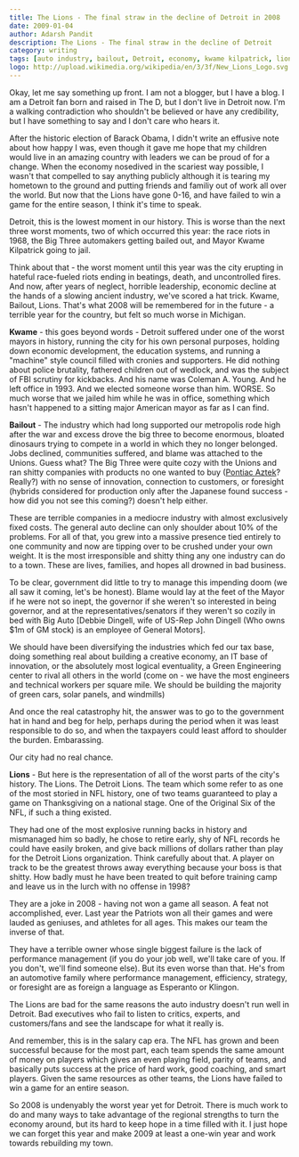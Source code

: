 ```yaml
---
title: The Lions - The final straw in the decline of Detroit in 2008
date: 2009-01-04
author: Adarsh Pandit
description: The Lions - The final straw in the decline of Detroit
category: writing
tags: [auto industry, bailout, Detroit, economy, kwame kilpatrick, lions, michigan, nfl, sports]
logo: http://upload.wikimedia.org/wikipedia/en/3/3f/New_Lions_Logo.svg
---
```


Okay, let me say something up front. I am not a blogger, but I have a blog. I am a Detroit fan born and raised in The D, but I don't live in Detroit now. I'm a walking contradiction who shouldn't be believed or have any credibility, but I have something to say and I don't care who hears it.  

After the historic election of Barack Obama, I didn't write an effusive note about how happy I was, even though it gave me hope that my children would live in an amazing country with leaders we can be proud of for a change. When the economy nosedived in the scariest way possible, I wasn't that compelled to say anything publicly although it is tearing my hometown to the ground and putting friends and familiy out of work all over the world. But now that the Lions have gone 0-16, and have failed to win a game for the entire season, I think it's time to speak. 

Detroit, this is the lowest moment in our history. This is worse than the next three worst moments, two of which occurred this year: the race riots in 1968, the Big Three automakers getting bailed out, and Mayor Kwame Kilpatrick going to jail. 

Think about that - the worst moment until this year was the city erupting in hateful race-fueled riots ending in beatings, death, and uncontrolled fires. And now, after years of neglect, horrible leadership, economic decline at the hands of a slowing ancient industry, we've scored a hat trick. Kwame, Bailout, Lions. That's what 2008 will be remembered for in the future - a terrible year for the country, but felt so much worse in Michigan.

**Kwame** - this goes beyond words - Detroit suffered under one of the worst mayors in history, running the city for his own personal purposes, holding down economic development, the education systems, and running a "machine" style council filled with cronies and supporters. He did nothing about police brutality, fathered children out of wedlock, and was the subject of FBI scrutiny for kickbacks. And his name was Coleman A. Young. And he left office in 1993. And we elected someone worse than him. WORSE. So much worse that we jailed him while he was in office, something which hasn't happened to a sitting major American mayor as far as I can find. 

**Bailout** - The industry which had long supported our metropolis rode high after the war and excess drove the big three to become enormous, bloated dinosaurs trying to compete in a world in which they no longer belonged. Jobs declined, communities suffered, and blame was attached to the Unions. Guess what? The Big Three were quite cozy with the Unions and ran shitty companies with products no one wanted to buy ([Pontiac Aztek](http://www.businessweek.com/the_thread/brandnewday/Pontiac-Aztek-2002.jpg)? Really?) with no sense of innovation, connection to customers, or foresight (hybrids considered for production only after the Japanese found success - how did you not see this coming?) doesn't help either. 

These are terrible companies in a mediocre industry with almost exclusively fixed costs. The general auto decline can only shoulder about 10% of the problems. For all of that, you grew into a massive presence tied entirely to one community and now are tipping over to be crushed under your own weight. It is the most irresponsible and shitty thing any one industry can do to a town. These are lives, families, and hopes all drowned in bad business. 

To be clear, government did little to try to manage this impending doom (we all saw it coming, let's be honest). Blame would lay at the feet of the Mayor if he were not so inept, the governor if she weren't so interested in being governor, and at the representatives/senators if they weren't so cozily in bed with Big Auto [Debbie Dingell, wife of US-Rep John Dingell (Who owns $1m of GM stock) is an employee of General Motors].

We should have been diversifying the industries which fed our tax base, doing something real about building a creative economy, an IT base of innovation, or the absolutely most logical eventuality, a Green Engineering center to rival all others in the world (come on - we have the most engineers and technical workers per square mile. We should be building the majority of green cars, solar panels, and windmills)

And once the real catastrophy hit, the answer was to go to the government hat in hand and beg for help, perhaps during the period when it was least responsible to do so, and when the taxpayers could least afford to shoulder the burden. Embarassing. 

Our city had no real chance. 

**Lions** - But here is the representation of all of the worst parts of the city's history. The Lions. The Detroit Lions. The team which some refer to as one of the most storied in NFL history, one of two teams guaranteed to play a game on Thanksgiving on a national stage. One of the Original Six of the NFL, if such a thing existed. 

They had one of the most explosive running backs in history and mismanaged him so badly, he chose to retire early, shy of NFL records he could have easily broken, and give back millions of dollars rather than play for the Detroit Lions organization. Think carefully about that. A player on track to be the greatest throws away everything because your boss is that shitty. How badly must he have been treated to quit before training camp and leave us in the lurch with no offense in 1998? 

They are a joke in 2008 - having not won a game all season. A feat not accomplished, ever. Last year the Patriots won all their games and were lauded as geniuses, and athletes for all ages. This makes our team the inverse of that. 

They have a terrible owner whose single biggest failure is the lack of performance management (if you do your job well, we'll take care of you. If you don't, we'll find someone else). But its even worse than that. He's from an automotive family where performance management, efficiency, strategy, or foresight are as foreign a language as Esperanto or Klingon. 

The Lions are bad for the same reasons the auto industry doesn't run well in Detroit. Bad executives who fail to listen to critics, experts, and customers/fans and see the landscape for what it really is. 

And remember, this is in the salary cap era. The NFL has grown and been successful because for the most part, each team spends the same amount of money on players which gives an even playing field, parity of teams, and basically puts success at the price of hard work, good coaching, and smart players. Given the same resources as other teams, the Lions have failed to win a game for an entire season. 

So 2008 is undenyably the worst year yet for Detroit. There is much work to do and many ways to take advantage of the regional strengths to turn the economy around, but its hard to keep hope in a time filled with it. I just hope we can forget this year and make 2009 at least a one-win year and work towards rebuilding my town.
